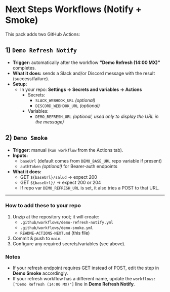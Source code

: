 # Next Steps Workflows (Notify + Smoke)

This pack adds two GitHub Actions:

## 1) `Demo Refresh Notify`
- **Trigger:** automatically after the workflow **"Demo Refresh (14:00 MX)"** completes.
- **What it does:** sends a Slack and/or Discord message with the result (success/failure).
- **Setup:**
  - In your repo: **Settings → Secrets and variables → Actions**
    - Secrets:
      - `SLACK_WEBHOOK_URL` *(optional)*
      - `DISCORD_WEBHOOK_URL` *(optional)*
    - Variables:
      - `DEMO_REFRESH_URL` *(optional, used only to display the URL in the message)*

## 2) `Demo Smoke`
- **Trigger:** manual (`Run workflow` from the Actions tab).
- **Inputs:**
  - `baseUrl` (default comes from `DEMO_BASE_URL` repo variable if present)
  - `authToken` *(optional)* for Bearer-auth endpoints
- **What it does:**
  - GET `${baseUrl}/salud` → expect 200
  - GET `${baseUrl}/` → expect 200 or 204
  - If repo var `DEMO_REFRESH_URL` is set, it also tries a POST to that URL.

---

### How to add these to your repo
1. Unzip at the repository root; it will create:
   - `.github/workflows/demo-refresh-notify.yml`
   - `.github/workflows/demo-smoke.yml`
   - `README-ACTIONS-NEXT.md` (this file)
2. Commit & push to `main`.
3. Configure any required secrets/variables (see above).

### Notes
- If your refresh endpoint requires GET instead of POST, edit the step in **Demo Smoke** accordingly.
- If your refresh workflow has a different name, update the `workflows: ["Demo Refresh (14:00 MX)"]` line in **Demo Refresh Notify**.
